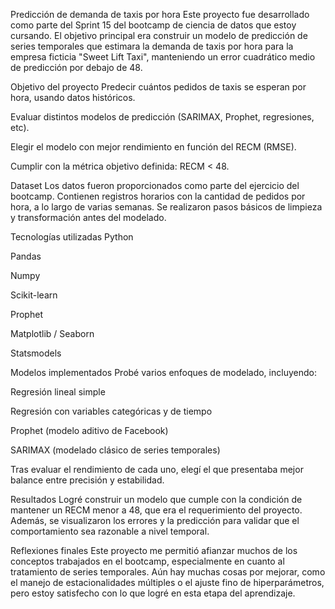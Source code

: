 Predicción de demanda de taxis por hora
Este proyecto fue desarrollado como parte del Sprint 15 del bootcamp de ciencia de datos que estoy cursando. El objetivo principal era construir un modelo de predicción de series temporales que estimara la demanda de taxis por hora para la empresa ficticia "Sweet Lift Taxi", manteniendo un error cuadrático medio de predicción por debajo de 48.

Objetivo del proyecto
Predecir cuántos pedidos de taxis se esperan por hora, usando datos históricos.

Evaluar distintos modelos de predicción (SARIMAX, Prophet, regresiones, etc).

Elegir el modelo con mejor rendimiento en función del RECM (RMSE).

Cumplir con la métrica objetivo definida: RECM < 48.

Dataset
Los datos fueron proporcionados como parte del ejercicio del bootcamp. Contienen registros horarios con la cantidad de pedidos por hora, a lo largo de varias semanas. Se realizaron pasos básicos de limpieza y transformación antes del modelado.

Tecnologías utilizadas
Python

Pandas

Numpy

Scikit-learn

Prophet

Matplotlib / Seaborn

Statsmodels

Modelos implementados
Probé varios enfoques de modelado, incluyendo:

Regresión lineal simple

Regresión con variables categóricas y de tiempo

Prophet (modelo aditivo de Facebook)

SARIMAX (modelado clásico de series temporales)

Tras evaluar el rendimiento de cada uno, elegí el que presentaba mejor balance entre precisión y estabilidad.

Resultados
Logré construir un modelo que cumple con la condición de mantener un RECM menor a 48, que era el requerimiento del proyecto. Además, se visualizaron los errores y la predicción para validar que el comportamiento sea razonable a nivel temporal.

Reflexiones finales
Este proyecto me permitió afianzar muchos de los conceptos trabajados en el bootcamp, especialmente en cuanto al tratamiento de series temporales. Aún hay muchas cosas por mejorar, como el manejo de estacionalidades múltiples o el ajuste fino de hiperparámetros, pero estoy satisfecho con lo que logré en esta etapa del aprendizaje.